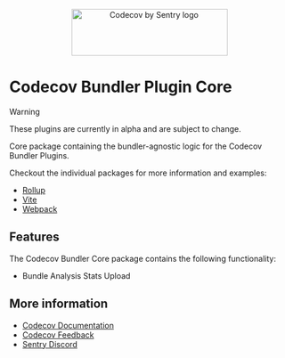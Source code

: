 <p align="center">
  <a href="https://about.codecov.io" target="_blank">
    <img src="https://about.codecov.io/wp-content/themes/codecov/assets/brand/sentry-cobranding/logos/codecov-by-sentry-logo.svg" alt="Codecov by Sentry logo" width="280" height="84">
  </a>
</p>

# Codecov Bundler Plugin Core

> [!WARNING]  
> These plugins are currently in alpha and are subject to change.

Core package containing the bundler-agnostic logic for the Codecov Bundler Plugins.

Checkout the individual packages for more information and examples:

- [Rollup](https://npmjs.org/package/@codecov/rollup-plugin)
- [Vite](https://npmjs.org/package/@codecov/vite-plugin)
- [Webpack](https://npmjs.org/package/@codecov/webpack-plugin)

## Features

The Codecov Bundler Core package contains the following functionality:

- Bundle Analysis Stats Upload

## More information

- [Codecov Documentation](https://docs.codecov.com/docs)
- [Codecov Feedback](https://github.com/codecov/feedback/discussions)
- [Sentry Discord](https://discord.gg/Ww9hbqr)
